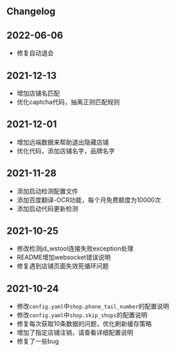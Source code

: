 ## Changelog

## 2022-06-06

- 修复自动退会

## 2021-12-13

- 增加店铺名匹配
- 优化captcha代码，抽离正则匹配规则

## 2021-12-01

- 增加远端数据来帮助退出隐藏店铺
- 优化代码，添加店铺名字，品牌名字

## 2021-11-28

- 添加启动检测配置文件
- 添加百度翻译-OCR功能，每个月免费额度为10000次
- 添加启动代码更新检测

## 2021-10-25

- 修改检测jd_wstool连接失败exception处理
- README增加websocket错误说明
- 修复遇到店铺页面失效死循环问题

## 2021-10-24

- 修改`config.yaml`中`shop.phone_tail_number`的配置说明
- 修改`config.yaml`中`shop.skip_shops`的配置说明
- 修复每次获取10条数据的问题，优化刷新缓存策略
- 增加了指定店铺注销，请查看详细配置说明
- 修复了一些bug

